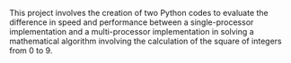 This project involves the creation of two Python codes to evaluate the difference in speed and performance between a single-processor implementation and a multi-processor implementation in solving a mathematical algorithm involving the calculation of the square of integers from 0 to 9.
